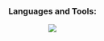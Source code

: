 <div align="center">
  <h3>Languages and Tools:</h3>
  <img src="https://skillicons.dev/icons?i=lua,postgres,mysql,sqlite,js,ts,java,cpp" />
</div>
